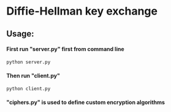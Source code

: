 # Diffie-Hellman key exchange

## Usage:
#### First run "server.py" first from command line
```bash
python server.py
```
#### Then run "client.py" 
```bash
python client.py
```     
    
     
#### "ciphers.py" is used to define custom encryption algorithms
